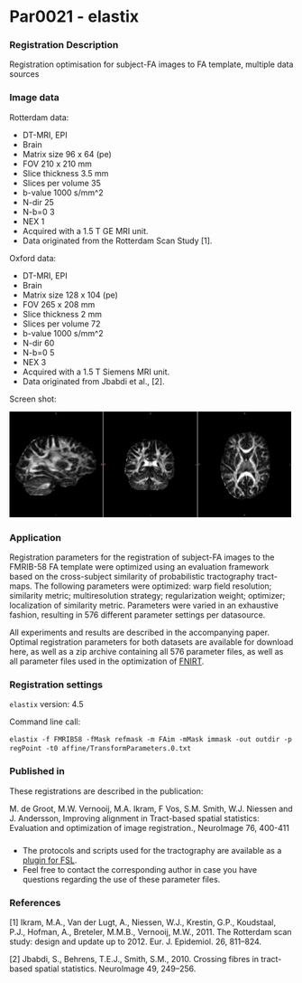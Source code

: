# Par0021 - elastix

###  Registration Description
Registration optimisation for subject-FA images to FA template, multiple data sources	

###  Image data

Rotterdam data:

* DT-MRI, EPI
* Brain
* Matrix size 96 x 64 (pe)
* FOV 210 x 210 mm
* Slice thickness 3.5 mm
* Slices per volume 35
* b-value 1000 s/mm^2
* N-dir 25
* N-b=0 3
* NEX 1
* Acquired with a 1.5 T GE MRI unit.
* Data originated from the Rotterdam Scan Study [1].

Oxford data:

* DT-MRI, EPI
* Brain
* Matrix size 128 x 104 (pe)
* FOV 265 x 208 mm
* Slice thickness 2 mm
* Slices per volume 72
* b-value 1000 s/mm^2
* N-dir 60
* N-b=0 5
* NEX 3
* Acquired with a 1.5 T Siemens MRI unit.
* Data originated from Jbabdi et al., [2].

Screen shot:

![alt-text](500px-Par0021screenshot.jpg)

###  Application

Registration parameters for the registration of subject-FA images to the FMRIB-58 FA template were optimized using an evaluation framework based on the cross-subject similarity of probabilistic tractography tract-maps. The following parameters were optimized: warp field resolution; similarity metric; multiresolution strategy; regularization weight; optimizer; localization of similarity metric. Parameters were varied in an exhaustive fashion, resulting in 576 different parameter settings per datasource.

All experiments and results are described in the accompanying paper. Optimal registration parameters for both datasets are available for download here, as well as a zip archive containing all 576 parameter files, as well as all parameter files used in the optimization of [FNIRT][3].

###  Registration settings

`elastix` version: 4.5

Command line call:


    elastix -f FMRIB58 -fMask refmask -m FAim -mMask immask -out outdir -p regPoint -t0 affine/TransformParameters.0.txt


###  Published in

These registrations are described in the publication:

M. de Groot, M.W. Vernooij, M.A. Ikram, F Vos, S.M. Smith, W.J. Niessen and J. Andersson, Improving alignment in Tract-based spatial statistics: Evaluation and optimization of image registration., NeuroImage 76, 400-411

###

* The protocols and scripts used for the tractography are available as a [plugin for FSL][4].
* Feel free to contact the corresponding author in case you have questions regarding the use of these parameter files.

###  References

[1] Ikram, M.A., Van der Lugt, A., Niessen, W.J., Krestin, G.P., Koudstaal, P.J., Hofman, A., Breteler, M.M.B., Vernooij, M.W., 2011. The Rotterdam scan study: design and update up to 2012. Eur. J. Epidemiol. 26, 811–824.

[2] Jbabdi, S., Behrens, T.E.J., Smith, S.M., 2010. Crossing fibres in tract-based spatial statistics. NeuroImage 49, 249–256.

[3]: http://fsl.fmrib.ox.ac.uk/fsl/fslwiki/FNIRT
[4]: http://fsl.fmrib.ox.ac.uk/fsl/fslwiki/AutoPtx
